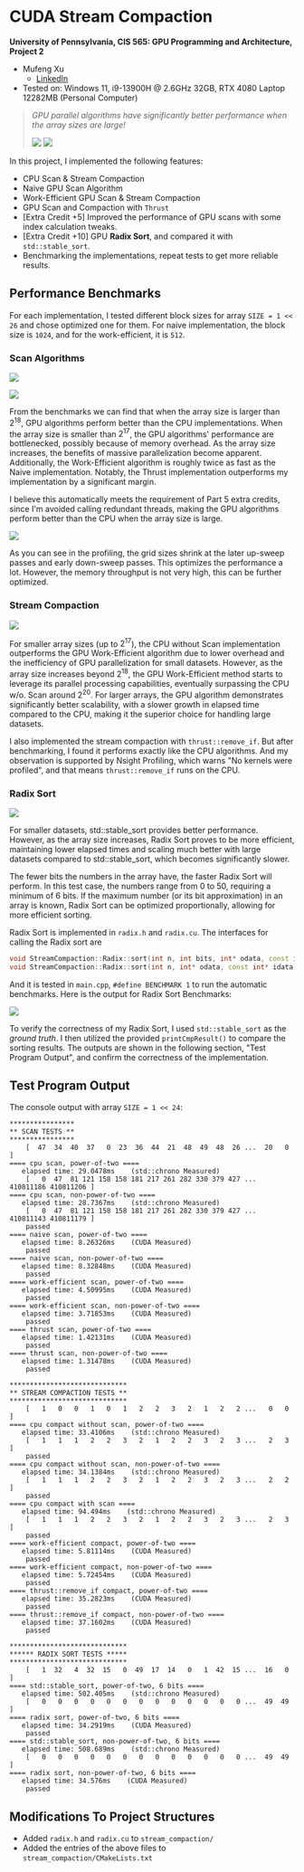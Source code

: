 CUDA Stream Compaction
======================

**University of Pennsylvania, CIS 565: GPU Programming and Architecture, Project 2**

* Mufeng Xu
  * [LinkedIn](https://www.linkedin.com/in/mufeng-xu/)
* Tested on: Windows 11, i9-13900H @ 2.6GHz 32GB, RTX 4080 Laptop 12282MB (Personal Computer)

> *GPU parallel algorithms have significantly better performance when the array sizes are large!*
> 
>![](img/benchmark-power-of-2(linear-y).png)
>![](img/benchmark-compaction-power-of-2(linear-y).png)

In this project, I implemented the following features:
- CPU Scan & Stream Compaction
- Naive GPU Scan Algorithm
- Work-Efficient GPU Scan & Stream Compaction
- GPU Scan and Compaction with `Thrust`
- [Extra Credit +5] Improved the performance of GPU scans with some index calculation tweaks.
- [Extra Credit +10] GPU **Radix Sort**, and compared it with `std::stable_sort`.
- Benchmarking the implementations, repeat tests to get more reliable results.

## Performance Benchmarks

For each implementation, I tested different block sizes for array `SIZE = 1 << 26` and chose optimized one for them.
For naive implementation, the block size is `1024`, and for the work-efficient, it is `512`.

### Scan Algorithms

![](img/benchmark-power-of-2.png)

![](img/benchmark-non-power-of-2.png)

From the benchmarks we can find that when the array size is larger than $2^{18}$, 
GPU algorithms perform better than the CPU implementations.
When the array size is smaller than $2^{17}$, 
the GPU algorithms' performance are bottlenecked,
possibly because of memory overhead.
As the array size increases, the benefits of massive parallelization become apparent. 
Additionally, the Work-Efficient algorithm is roughly twice as fast as the Naive implementation. 
Notably, the Thrust implementation outperforms my implementation by a significant margin.

I believe this automatically meets the requirement of Part 5 extra credits, 
since I'm avoided calling redundant threads, 
making the GPU algorithms perform better than the CPU when the array size is large.

![](img/Screenshot-nsight-eff-scan-summary.png)

As you can see in the profiling, the grid sizes shrink at the later up-sweep passes and early down-sweep passes.
This optimizes the performance a lot. However, the memory throughput is not very high, this can be further optimized.

### Stream Compaction

![](img/benchmark-compaction-power-of-2.png)

For smaller array sizes (up to $2^{17}$), the CPU without Scan implementation outperforms the GPU Work-Efficient algorithm due to lower overhead and the inefficiency of GPU parallelization for small datasets. However, as the array size increases beyond $2^{18}$, the GPU Work-Efficient method starts to leverage its parallel processing capabilities, eventually surpassing the CPU w/o. Scan around $2^{20}$. For larger arrays, the GPU algorithm demonstrates significantly better scalability, with a slower growth in elapsed time compared to the CPU, making it the superior choice for handling large datasets.

I also implemented the stream compaction with `thrust::remove_if`. 
But after benchmarking, I found it performs exactly like the CPU algorithms.
And my observation is supported by Nsight Profiling, which warns "No kernels were profiled",
and that means `thrust::remove_if` runs on the CPU.

### Radix Sort

![](img/benchmark-radix-sort.png)

For smaller datasets, std::stable_sort provides better performance. 
However, as the array size increases, Radix Sort proves to be more efficient, maintaining lower elapsed times and scaling much better with large datasets compared to std::stable_sort, which becomes significantly slower.

The fewer bits the numbers in the array have, the faster Radix Sort will perform. In this test case, the numbers range from 0 to 50, requiring a minimum of 6 bits. If the maximum number (or its bit approximation) in an array is known, Radix Sort can be optimized proportionally, allowing for more efficient sorting.

Radix Sort is implemented in `radix.h` and `radix.cu`. The interfaces for calling the Radix sort are 
```c++
void StreamCompaction::Radix::sort(int n, int bits, int* odata, const int* idata);
void StreamCompaction::Radix::sort(int n, int* odata, const int* idata);  // bits = 31
```

And it is tested in `main.cpp`, `#define BENCHMARK 1` to run the automatic benchmarks.
Here is the output for Radix Sort Benchmarks:

![](img/screenshot-radix-sort.png)

To verify the correctness of my Radix Sort, I used `std::stable_sort` as the *ground truth*. I then utilized the provided `printCmpResult()` to compare the sorting results. The outputs are shown in the following section, "Test Program Output", and confirm the correctness of the implementation.

## Test Program Output

The console output with array `SIZE = 1 << 24`:

```
****************
** SCAN TESTS **
****************
    [  47  34  40  37   0  23  36  44  21  48  49  48  26 ...  20   0 ]
==== cpu scan, power-of-two ====
   elapsed time: 29.0478ms    (std::chrono Measured)
    [   0  47  81 121 158 158 181 217 261 282 330 379 427 ... 410811186 410811206 ]
==== cpu scan, non-power-of-two ====
   elapsed time: 28.7367ms    (std::chrono Measured)
    [   0  47  81 121 158 158 181 217 261 282 330 379 427 ... 410811143 410811179 ]
    passed
==== naive scan, power-of-two ====
   elapsed time: 8.26326ms    (CUDA Measured)
    passed
==== naive scan, non-power-of-two ====
   elapsed time: 8.32848ms    (CUDA Measured)
    passed
==== work-efficient scan, power-of-two ====
   elapsed time: 4.50995ms    (CUDA Measured)
    passed
==== work-efficient scan, non-power-of-two ====
   elapsed time: 3.71853ms    (CUDA Measured)
    passed
==== thrust scan, power-of-two ====
   elapsed time: 1.42131ms    (CUDA Measured)
    passed
==== thrust scan, non-power-of-two ====
   elapsed time: 1.31478ms    (CUDA Measured)
    passed

*****************************
** STREAM COMPACTION TESTS **
*****************************
    [   1   0   0   1   0   1   2   2   3   2   1   2   2 ...   0   0 ]
==== cpu compact without scan, power-of-two ====
   elapsed time: 33.4106ms    (std::chrono Measured)
    [   1   1   1   2   2   3   2   1   2   2   3   2   3 ...   2   3 ]
    passed
==== cpu compact without scan, non-power-of-two ====
   elapsed time: 34.1384ms    (std::chrono Measured)
    [   1   1   1   2   2   3   2   1   2   2   3   2   3 ...   2   2 ]
    passed
==== cpu compact with scan ====
   elapsed time: 94.494ms    (std::chrono Measured)
    [   1   1   1   2   2   3   2   1   2   2   3   2   3 ...   2   3 ]
    passed
==== work-efficient compact, power-of-two ====
   elapsed time: 5.81114ms    (CUDA Measured)
    passed
==== work-efficient compact, non-power-of-two ====
   elapsed time: 5.72454ms    (CUDA Measured)
    passed
==== thrust::remove_if compact, power-of-two ====
   elapsed time: 35.2823ms    (CUDA Measured)
    passed
==== thrust::remove_if compact, non-power-of-two ====
   elapsed time: 37.1602ms    (CUDA Measured)
    passed

*****************************
****** RADIX SORT TESTS *****
*****************************
    [   1  32   4  32  15   0  49  17  14   0   1  42  15 ...  16   0 ]
==== std::stable_sort, power-of-two, 6 bits ====
   elapsed time: 502.405ms    (std::chrono Measured)
    [   0   0   0   0   0   0   0   0   0   0   0   0   0 ...  49  49 ]
==== radix sort, power-of-two, 6 bits ====
   elapsed time: 34.2919ms    (CUDA Measured)
    passed
==== std::stable_sort, non-power-of-two, 6 bits ====
   elapsed time: 508.689ms    (std::chrono Measured)
    [   0   0   0   0   0   0   0   0   0   0   0   0   0 ...  49  49 ]
==== radix sort, non-power-of-two, 6 bits ====
   elapsed time: 34.576ms    (CUDA Measured)
    passed
```

## Modifications To Project Structures

- Added `radix.h` and `radix.cu` to `stream_compaction/`
- Added the entries of the above files to `stream_compaction/CMakeLists.txt`
